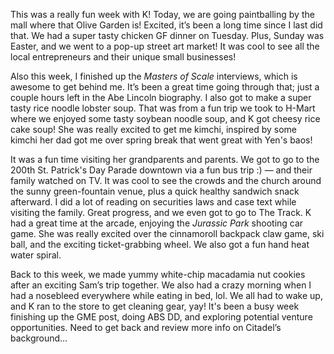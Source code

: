 This was a really fun week with K! Today, we are going paintballing by the mall where that Olive Garden is! Excited, it’s been a long time since I last did that. We had a super tasty chicken GF dinner on Tuesday. Plus, Sunday was Easter, and we went to a pop-up street art market! It was cool to see all the local entrepreneurs and their unique small businesses!

Also this week, I finished up the *Masters of Scale* interviews, which is awesome to get behind me. It’s been a great time going through that; just a couple hours left in the Abe Lincoln biography. I also got to make a super tasty rice noodle lobster soup. That was from a fun trip we took to H-Mart where we enjoyed some tasty soybean noodle soup, and K got cheesy rice cake soup! She was really excited to get me kimchi, inspired by some kimchi her dad got me over spring break that went great with Yen's baos!

It was a fun time visiting her grandparents and parents. We got to go to the 200th St. Patrick's Day Parade downtown via a fun bus trip :) — and their family watched on TV. It was cool to see the crowds and the church around the sunny green-fountain venue, plus a quick healthy sandwich snack afterward. I did a lot of reading on securities laws and case text while visiting the family. Great progress, and we even got to go to The Track. K had a great time at the arcade, enjoying the *Jurassic Park* shooting car game. She was really excited over the cinnamoroll backpack claw game, ski ball, and the exciting ticket-grabbing wheel. We also got a fun hand heat water spiral.

Back to this week, we made yummy white-chip macadamia nut cookies after an exciting Sam’s trip together. We also had a crazy morning when I had a nosebleed everywhere while eating in bed, lol. We all had to wake up, and K ran to the store to get cleaning gear, yay! It's been a busy week finishing up the GME post, doing ABS DD, and exploring potential venture opportunities. Need to get back and review more info on Citadel’s background…
